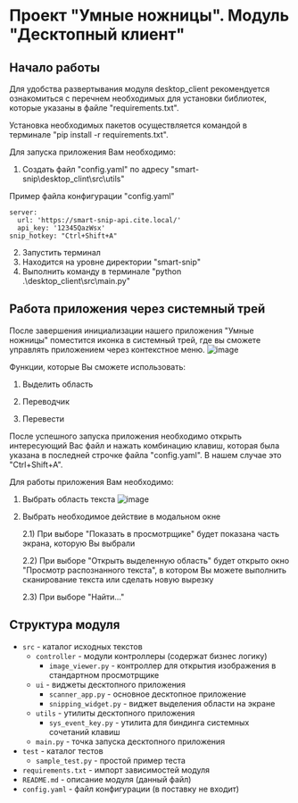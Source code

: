 # Проект "Умные ножницы". Модуль "Десктопный клиент"

## Начало работы
Для удобства развертывания модуля desktop_client рекомендуется ознакомиться с перечнем необходимых для установки библиотек, которые указаны в файле "requirements.txt".

Установка необходимых пакетов осуществляется командой в терминале "pip install -r requirements.txt".

Для запуска приложения Вам необходимо:
1) Создать файл "config.yaml" по адресу "smart-snip\desktop_clint\src\utils"

Пример файла конфигурации "config.yaml"
```
server:
  url: 'https://smart-snip-api.cite.local/'
  api_key: '12345QazWsx'
snip_hotkey: "Ctrl+Shift+A"
```
2) Запустить терминал
3) Находится на уровне директории "smart-snip"
4) Выполнить команду в терминале "python .\desktop_client\src\main.py"

## Работа приложения через системный трей

После завершения инициализации нашего приложения "Умные ножницы" поместится иконка в системный трей, где вы сможете управлять приложением через контекстное меню.
![image](https://github.com/aleksandr-mulyavin/smart-snip/assets/149711009/bbb6b481-fcaf-4707-b40a-7740b4856d08)

Функции, которые Вы сможете использовать:

1) Выделить область

2) Переводчик

3) Перевести




После успешного запуска приложения необходимо открыть интересующий Вас файл и нажать комбинацию клавиш, которая была указана в последней строчке файла "config.yaml". В нашем случае это "Ctrl+Shift+A".

Для работы приложения Вам необходимо:
1) Выбрать область текста
![image](https://github.com/aleksandr-mulyavin/smart-snip/assets/149711009/97d7c19c-71f1-4342-88e5-d2b484d635aa)

2) Выбрать необходимое действие в модальном окне 
   
   2.1) При выборе "Показать в просмотрщике" будет показана часть экрана, которую Вы выбрали
   
   2.2) При выборе "Открыть выделенную область" будет открыто окно "Просмотр распознанного текста", в котором Вы можете выполнить сканирование текста или сделать новую вырезку
   
   2.3) При выборе "Найти..."


## Структура модуля
* ```src``` - каталог исходных текстов
  * ```controller``` - модули контроллеры (содержат бизнес логику)
    * ```image_viewer.py``` - контроллер для открытия изображения в стандартном просмотрщике
  * ```ui``` - виджеты десктопного приложения
    * ```scanner_app.py``` - основное десктопное приложение
    * ```snipping_widget.py``` - виджет выделения области на экране
  * ```utils``` - утилиты десктопного приложения
    * ```sys_event_key.py``` - утилита для биндинга системных сочетаний клавиш
  * ```main.py``` - точка запуска десктопного приложения
* ```test``` - каталог тестов
  * ```sample_test.py``` - простой пример теста
* ```requirements.txt``` - импорт зависимостей модуля
* ```README.md``` - описание модуля (данный файл)
* ```config.yaml``` - файл конфигурации (в поставку не входит)


